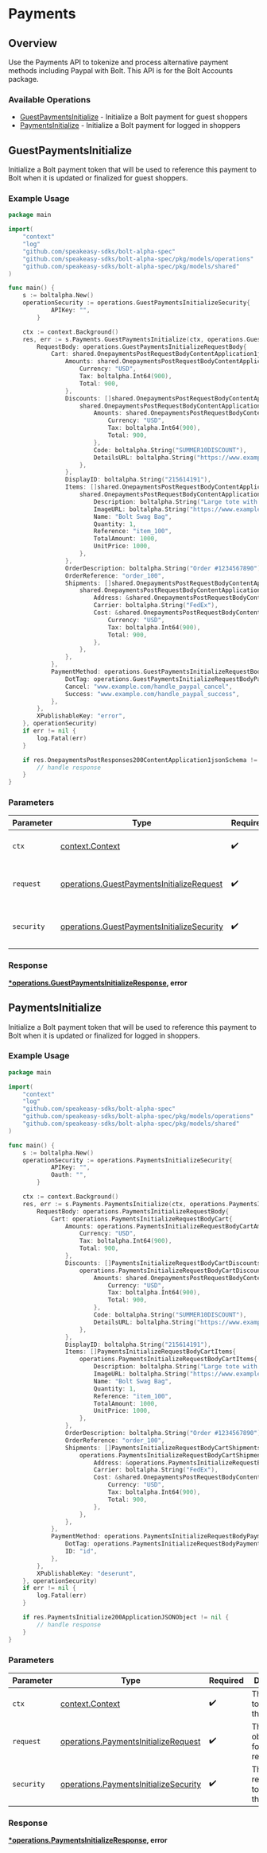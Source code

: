 # Payments

## Overview

Use the Payments API to tokenize and process alternative payment methods including Paypal with Bolt. This API is for the Bolt
Accounts package.


### Available Operations

* [GuestPaymentsInitialize](#guestpaymentsinitialize) - Initialize a Bolt payment for guest shoppers
* [PaymentsInitialize](#paymentsinitialize) - Initialize a Bolt payment for logged in shoppers

## GuestPaymentsInitialize

Initialize a Bolt payment token that will be used to reference this payment to
Bolt when it is updated or finalized for guest shoppers.


### Example Usage

```go
package main

import(
	"context"
	"log"
	"github.com/speakeasy-sdks/bolt-alpha-spec"
	"github.com/speakeasy-sdks/bolt-alpha-spec/pkg/models/operations"
	"github.com/speakeasy-sdks/bolt-alpha-spec/pkg/models/shared"
)

func main() {
    s := boltalpha.New()
    operationSecurity := operations.GuestPaymentsInitializeSecurity{
            APIKey: "",
        }

    ctx := context.Background()
    res, err := s.Payments.GuestPaymentsInitialize(ctx, operations.GuestPaymentsInitializeRequest{
        RequestBody: operations.GuestPaymentsInitializeRequestBody{
            Cart: shared.OnepaymentsPostRequestBodyContentApplication1jsonSchemaPropertiesCart{
                Amounts: shared.OnepaymentsPostRequestBodyContentApplication1jsonSchemaPropertiesCartAmounts{
                    Currency: "USD",
                    Tax: boltalpha.Int64(900),
                    Total: 900,
                },
                Discounts: []shared.OnepaymentsPostRequestBodyContentApplication1jsonSchemaPropertiesCartDiscounts{
                    shared.OnepaymentsPostRequestBodyContentApplication1jsonSchemaPropertiesCartDiscounts{
                        Amounts: shared.OnepaymentsPostRequestBodyContentApplication1jsonSchemaPropertiesCartPropertiesAmounts{
                            Currency: "USD",
                            Tax: boltalpha.Int64(900),
                            Total: 900,
                        },
                        Code: boltalpha.String("SUMMER10DISCOUNT"),
                        DetailsURL: boltalpha.String("https://www.example.com/SUMMER-SALE"),
                    },
                },
                DisplayID: boltalpha.String("215614191"),
                Items: []shared.OnepaymentsPostRequestBodyContentApplication1jsonSchemaPropertiesCartItems{
                    shared.OnepaymentsPostRequestBodyContentApplication1jsonSchemaPropertiesCartItems{
                        Description: boltalpha.String("Large tote with Bolt logo."),
                        ImageURL: boltalpha.String("https://www.example.com/products/123456/images/1.png"),
                        Name: "Bolt Swag Bag",
                        Quantity: 1,
                        Reference: "item_100",
                        TotalAmount: 1000,
                        UnitPrice: 1000,
                    },
                },
                OrderDescription: boltalpha.String("Order #1234567890"),
                OrderReference: "order_100",
                Shipments: []shared.OnepaymentsPostRequestBodyContentApplication1jsonSchemaPropertiesCartShipments{
                    shared.OnepaymentsPostRequestBodyContentApplication1jsonSchemaPropertiesCartShipments{
                        Address: &shared.OnepaymentsPostRequestBodyContentApplication1jsonSchemaPropertiesCartShipmentsAddressInput{},
                        Carrier: boltalpha.String("FedEx"),
                        Cost: &shared.OnepaymentsPostRequestBodyContentApplication1jsonSchemaPropertiesCartPropertiesAmounts{
                            Currency: "USD",
                            Tax: boltalpha.Int64(900),
                            Total: 900,
                        },
                    },
                },
            },
            PaymentMethod: operations.GuestPaymentsInitializeRequestBodyPaymentMethod{
                DotTag: operations.GuestPaymentsInitializeRequestBodyPaymentMethodTagPaypal,
                Cancel: "www.example.com/handle_paypal_cancel",
                Success: "www.example.com/handle_paypal_success",
            },
        },
        XPublishableKey: "error",
    }, operationSecurity)
    if err != nil {
        log.Fatal(err)
    }

    if res.OnepaymentsPostResponses200ContentApplication1jsonSchema != nil {
        // handle response
    }
}
```

### Parameters

| Parameter                                                                                                | Type                                                                                                     | Required                                                                                                 | Description                                                                                              |
| -------------------------------------------------------------------------------------------------------- | -------------------------------------------------------------------------------------------------------- | -------------------------------------------------------------------------------------------------------- | -------------------------------------------------------------------------------------------------------- |
| `ctx`                                                                                                    | [context.Context](https://pkg.go.dev/context#Context)                                                    | :heavy_check_mark:                                                                                       | The context to use for the request.                                                                      |
| `request`                                                                                                | [operations.GuestPaymentsInitializeRequest](../../models/operations/guestpaymentsinitializerequest.md)   | :heavy_check_mark:                                                                                       | The request object to use for the request.                                                               |
| `security`                                                                                               | [operations.GuestPaymentsInitializeSecurity](../../models/operations/guestpaymentsinitializesecurity.md) | :heavy_check_mark:                                                                                       | The security requirements to use for the request.                                                        |


### Response

**[*operations.GuestPaymentsInitializeResponse](../../models/operations/guestpaymentsinitializeresponse.md), error**


## PaymentsInitialize

Initialize a Bolt payment token that will be used to reference this payment to
Bolt when it is updated or finalized for logged in shoppers.


### Example Usage

```go
package main

import(
	"context"
	"log"
	"github.com/speakeasy-sdks/bolt-alpha-spec"
	"github.com/speakeasy-sdks/bolt-alpha-spec/pkg/models/operations"
	"github.com/speakeasy-sdks/bolt-alpha-spec/pkg/models/shared"
)

func main() {
    s := boltalpha.New()
    operationSecurity := operations.PaymentsInitializeSecurity{
            APIKey: "",
            Oauth: "",
        }

    ctx := context.Background()
    res, err := s.Payments.PaymentsInitialize(ctx, operations.PaymentsInitializeRequest{
        RequestBody: operations.PaymentsInitializeRequestBody{
            Cart: operations.PaymentsInitializeRequestBodyCart{
                Amounts: operations.PaymentsInitializeRequestBodyCartAmounts{
                    Currency: "USD",
                    Tax: boltalpha.Int64(900),
                    Total: 900,
                },
                Discounts: []PaymentsInitializeRequestBodyCartDiscounts{
                    operations.PaymentsInitializeRequestBodyCartDiscounts{
                        Amounts: shared.OnepaymentsPostRequestBodyContentApplication1jsonSchemaPropertiesCartPropertiesAmounts{
                            Currency: "USD",
                            Tax: boltalpha.Int64(900),
                            Total: 900,
                        },
                        Code: boltalpha.String("SUMMER10DISCOUNT"),
                        DetailsURL: boltalpha.String("https://www.example.com/SUMMER-SALE"),
                    },
                },
                DisplayID: boltalpha.String("215614191"),
                Items: []PaymentsInitializeRequestBodyCartItems{
                    operations.PaymentsInitializeRequestBodyCartItems{
                        Description: boltalpha.String("Large tote with Bolt logo."),
                        ImageURL: boltalpha.String("https://www.example.com/products/123456/images/1.png"),
                        Name: "Bolt Swag Bag",
                        Quantity: 1,
                        Reference: "item_100",
                        TotalAmount: 1000,
                        UnitPrice: 1000,
                    },
                },
                OrderDescription: boltalpha.String("Order #1234567890"),
                OrderReference: "order_100",
                Shipments: []PaymentsInitializeRequestBodyCartShipments{
                    operations.PaymentsInitializeRequestBodyCartShipments{
                        Address: &operations.PaymentsInitializeRequestBodyCartShipmentsAddressInput{},
                        Carrier: boltalpha.String("FedEx"),
                        Cost: &shared.OnepaymentsPostRequestBodyContentApplication1jsonSchemaPropertiesCartPropertiesAmounts{
                            Currency: "USD",
                            Tax: boltalpha.Int64(900),
                            Total: 900,
                        },
                    },
                },
            },
            PaymentMethod: operations.PaymentsInitializeRequestBodyPaymentMethod{
                DotTag: operations.PaymentsInitializeRequestBodyPaymentMethodTagSavedPaymentMethod,
                ID: "id",
            },
        },
        XPublishableKey: "deserunt",
    }, operationSecurity)
    if err != nil {
        log.Fatal(err)
    }

    if res.PaymentsInitialize200ApplicationJSONObject != nil {
        // handle response
    }
}
```

### Parameters

| Parameter                                                                                      | Type                                                                                           | Required                                                                                       | Description                                                                                    |
| ---------------------------------------------------------------------------------------------- | ---------------------------------------------------------------------------------------------- | ---------------------------------------------------------------------------------------------- | ---------------------------------------------------------------------------------------------- |
| `ctx`                                                                                          | [context.Context](https://pkg.go.dev/context#Context)                                          | :heavy_check_mark:                                                                             | The context to use for the request.                                                            |
| `request`                                                                                      | [operations.PaymentsInitializeRequest](../../models/operations/paymentsinitializerequest.md)   | :heavy_check_mark:                                                                             | The request object to use for the request.                                                     |
| `security`                                                                                     | [operations.PaymentsInitializeSecurity](../../models/operations/paymentsinitializesecurity.md) | :heavy_check_mark:                                                                             | The security requirements to use for the request.                                              |


### Response

**[*operations.PaymentsInitializeResponse](../../models/operations/paymentsinitializeresponse.md), error**

